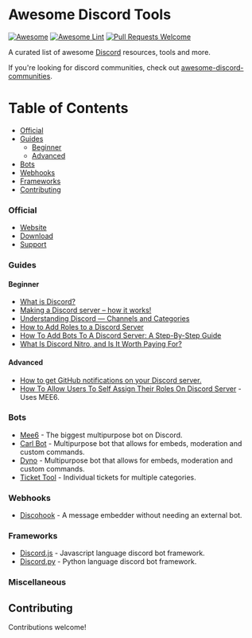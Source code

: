 # Awesome Discord Tools   
[![Awesome](https://awesome.re/badge.svg)](https://awesome.re) 
[![Awesome Lint](https://github.com/KieranRobson/awesomed-discord-tools/actions/workflows/Awesome%20Lint.yaml/badge.svg?branch=main)](https://github.com/KieranRobson/awesomed-discord-tools/actions/workflows/Awesome%20Lint.yaml)
[![Pull Requests Welcome](https://img.shields.io/badge/PRs-welcome-brightgreen.svg?style=flat-square)](https://github.com/KieranRobson/awesomed-discord-tools/pulls)


<p>
  A curated list of awesome <a href="http://www.discord.com/">Discord</a> resources, tools and more. 
</p>
 If you're looking for discord communities, check out <a href="https://github.com/mhxion/awesome-discord-communities#readme">awesome-discord-communities</a>.

Table of Contents
=================
  * [Official](#official)
  * [Guides](#guides)
       * [Beginner](#beginner)
       * [Advanced](#advanced)
  * [Bots](#bots)
  * [Webhooks](#webhooks)
  * [Frameworks](#frameworks)
  * [Contributing](#contributing)
 
### Official
- [Website](https://discord.com)
- [Download](https://discord.com/download)
- [Support](https://support.discord.com/hc/en-us)

### Guides
#### Beginner
- [What is Discord?](https://discord.com/safety/360044149331-what-is-discord)
- [Making a Discord server – how it works!](https://www.ionos.co.uk/digitalguide/server/know-how/how-to-make-a-discord-server/)
- [Understanding Discord — Channels and Categories](https://medium.com/cbblog/understanding-discord-channels-and-categories-431a77f31abe#:~:text=Category%20%E2%80%94%20Used%20to%20organize%20Channels%20into%20sections,at%20the%20same%20time%20via%20the%20Category%20Settings.)
- [How to Add Roles to a Discord Server](https://www.makeuseof.com/how-to-add-roles-to-discord-server/)
- [How To Add Bots To A Discord Server: A Step-By-Step Guide](https://screenrant.com/discord-bots-server-guide-add/#:~:text=How%20to%20Add%20Bots%20to%20Discord%201%20Step,Give%20The%20Bot%20A%20Role.%20...%20See%20More.)
- [What Is Discord Nitro, and Is It Worth Paying For?](https://www.howtogeek.com/667816/what-is-discord-nitro-and-is-it-worth-paying-for/)

#### Advanced
- [How to get GitHub notifications on your Discord server.](https://dev.to/inezabonte/how-to-get-github-notifications-on-your-discord-server-2j9o#:~:text=Head%20over%20to%20your%20repo%20then%20settings%20%3D%3E,choose%20the%20events%20which%20should%20trigger%20the%20webhook.)
- [How To Allow Users To Self Assign Their Roles On Discord Server](https://techwiser.com/how-to-allow-users-to-self-assign-their-roles-on-discord-server/#:~:text=To%20users%20have%20to%20assign%20roles%20on%20their,they%20have%20on%20your%20server%20and%20save%20changes.) - Uses MEE6. 

### Bots
- [Mee6](https://mee6.xyz/) - The biggest multipurpose bot on Discord.
- [Carl Bot](https://Carl.gg) - Multipurpose bot that allows for embeds, moderation and custom commands.
- [Dyno](https://dyno.gg) - Multipurpose bot that allows for embeds, moderation and custom commands.
- [Ticket Tool](https://tickettool.xyz/home-display) - Individual tickets for multiple categories.


### Webhooks
- [Discohook](https://discohook.org/) - A message embedder without needing an external bot.


### Frameworks
- [Discord.js](https://github.com/discordjs) - Javascript language discord bot framework.
- [Discord.py](https://discordpy.readthedocs.io/en/stable/) - Python language discord bot framework.

### Miscellaneous

## Contributing

Contributions welcome!

